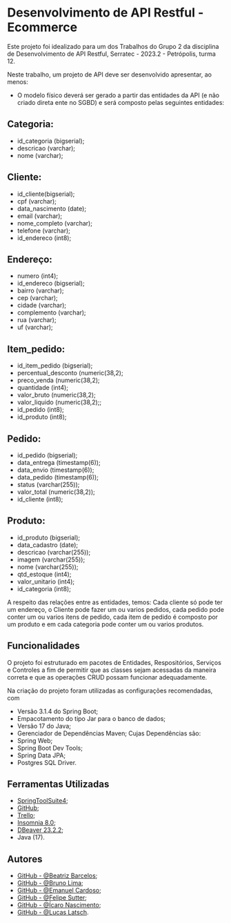 # Desenvolvimento de API Restful - Ecommerce


Este projeto foi idealizado para um dos Trabalhos do Grupo 2 da disciplina de Desenvolvimento de API Restful, Serratec - 2023.2 - Petrópolis, turma 12.

Neste trabalho, um projeto de API deve ser desenvolvido apresentar, ao menos:

- O modelo físico deverá ser gerado a partir das entidades da API (e não criado direta ente no SGBD) e será composto pelas seguintes entidades:

Categoria:
----------
- id_categoria (bigserial);
- descricao (varchar);
- nome (varchar);

Cliente:
--------
- id_cliente(bigserial);
- cpf (varchar);
- data_nascimento (date);
- email (varchar);
- nome_completo (varchar);
- telefone (varchar);
- id_endereco (int8);

Endereço:
-----
- numero (int4);
- id_endereco (bigserial);
- bairro (varchar);
- cep (varchar);
- cidade (varchar);
- complemento (varchar);
- rua (varchar);
- uf (varchar);

Item_pedido:
-----
- id_item_pedido (bigserial);
- percentual_desconto (numeric(38,2);
- preco_venda (numeric(38,2);
- quantidade (int4);
- valor_bruto (numeric(38,2);
- valor_liquido (numeric(38,2);;
- id_pedido (int8);
- id_produto (int8);

Pedido:
-----
- id_pedido (bigserial);
- data_entrega (timestamp(6));
- data_envio (timestamp(6));
- data_pedido (timestamp(6));
- status (varchar(255));
- valor_total (numeric(38,2));
- id_cliente (int8);

Produto:
-----
- id_produto (bigserial);
- data_cadastro (date);
- descricao (varchar(255));
- imagem (varchar(255));
- nome (varchar(255));
- qtd_estoque (int4);
- valor_unitario (int4);
- id_categoria (int8);


A respeito das relações entre as entidades, temos: Cada cliente só pode ter um endereço, o Cliente pode fazer um ou varios pedidos, cada pedido pode conter um ou varios itens de pedido, cada item de pedido é composto por um produto e em cada categoria pode conter um ou varios produtos.

## Funcionalidades

O projeto foi estruturado em pacotes de Entidades, Respositórios, Serviços e Controles a fim de permitir que as classes sejam acessadas da maneira correta e que as operações CRUD possam funcionar adequadamente.

Na criação do projeto foram utilizadas as configurações recomendadas, com 
- Versão 3.1.4 do Spring Boot; 
- Empacotamento do tipo Jar para o banco de dados; 
- Versão 17 do Java;
- Gerenciador de Dependências Maven; 
Cujas Dependências são:
- Spring Web;
- Spring Boot Dev Tools;
- Spring Data JPA;
- Postgres SQL Driver.
## Ferramentas Utilizadas

- [SpringToolSuite4](https://spring.io/);
- [GitHub](https://www.github.com/);
- [Trello](https://trello.com/);
- [Insomnia 8.0](https://insomnia.rest/);
- [DBeaver 23.2.2](https://dbeaver.io/);
- Java (17).
## Autores

- [GitHub - @Beatriz Barcelos](https://github.com/beabarcel);
- [GitHub - @Bruno Lima](https://www.github.com/brunolimaptr);
- [GitHub - @Emanuel Cardoso](https://www.github.com/ecard58);
- [GitHub - @Felipe Sutter](https://www.github.com/FelipeSutter);
- [GitHub - @Ícaro Nascimento](https://www.github.com/ikaro460);
- [GitHub - @Lucas Latsch](https://www.github.com/lucaslatsch).


